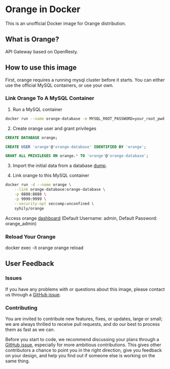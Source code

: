 # Orange in Docker

This is an unofficial Docker image for Orange distribution.

## What is Orange?

API Gateway based on OpenResty.

## How to use this image

First, orange requires a running mysql cluster before it starts. You can either use the official MySQL containers, or use your own.

### Link Orange To A MySQL Container

1. Run a MySQL container

```bash
docker run --name orange-database -e MYSQL_ROOT_PASSWORD=your_root_pwd -p 3306:3306 mysql:5.7
```

2. Create orange user and grant privileges

```sql
CREATE DATABASE orange;

CREATE USER 'orange'@'orange-database' IDENTIFIED BY 'orange';

GRANT ALL PRIVILEGES ON orange.* TO 'orange'@'orange-database';
```

3. Import the initial data from a database [dump](https://github.com/sumory/orange/blob/master/intall/orange-v0.1.1.sql).

4. Link orange to this MySQL container

```bash
docker run -d --name orange \
    --link orange-database:orange-database \
    -p 8888:8888 \
    -p 9999:9999 \
    --security-opt seccomp:unconfined \
    syhily/orange
```

Access orange [dashboard](http://127.0.0.1:9999) (Default Username: admin, Default Password: orange_admin)

### Reload Your Orange

docker exec -it orange orange reload

## User Feedback

### Issues

If you have any problems with or questions about this image, please contact us through a [GitHub issue](https://github.com/syhily/docker-orange/issues).

### Contributing

You are invited to contribute new features, fixes, or updates, large or small; we are always thrilled to receive pull requests, and do our best to process them as fast as we can.

Before you start to code, we recommend discussing your plans through a [GitHub issue](https://github.com/syhily/docker-orange/issues), especially for more ambitious contributions. This gives other contributors a chance to point you in the right direction, give you feedback on your design, and help you find out if someone else is working on the same thing.


